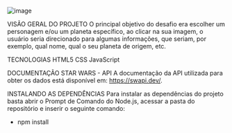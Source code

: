  ![image](https://user-images.githubusercontent.com/93095117/178801781-e863b3bd-a036-4531-a1fb-353b1589352e.png)


VISÃO GERAL DO PROJETO
O principal objetivo do desafio era escolher um personagem e/ou um planeta específico, ao clicar na sua imagem, o usuário seria direcionado para algumas informações, que seriam, por exemplo, qual nome, qual o seu planeta de origem, etc. 

TECNOLOGIAS
HTML5
CSS
JavaScript

DOCUMENTAÇÃO STAR WARS - API
A documentação da API utilizada para obter os dados está disponível em: https://swapi.dev/.

INSTALANDO AS DEPENDÊNCIAS
Para instalar as dependências do projeto basta abrir o Prompt de Comando do Node.js, acessar a pasta do repositório e inserir o seguinte comando:

* npm install



